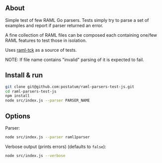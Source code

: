 ## About

Simple test of few RAML Go parsers. Tests simply try to parse a set of examples and report if parser returned an error.

A fine collection of RAML files can be composed each containing one/few RAML features to test those in isolation.

Uses [raml-tck](https://github.com/raml-org/raml-tck/tree/master/tests/raml-1.0) as a source of tests.

NOTE: If file name contains "invalid" parsing of it is expected to fail.

## Install & run

```sh
git clone git@github.com:postatum/raml-parsers-test-js.git
cd raml-parsers-test-js
npm install
node src/index.js --parser PARSER_NAME
```

## Options

Parser:
```sh
node src/index.js --parser raml1parser
```

Verbose output (prints errors) (defaults to `false`):

```sh
node src/index.js --verbose
```
